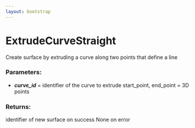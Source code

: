 ```yaml
---
layout: bootstrap
---
```


# ExtrudeCurveStraight

Create surface by extruding a curve along two points that define a line
          

### Parameters:

- ***curve_id*** = identifier of the curve to extrude
start_point, end_point = 3D points
        

### Returns:


identifier of new surface on success
None on error
        


